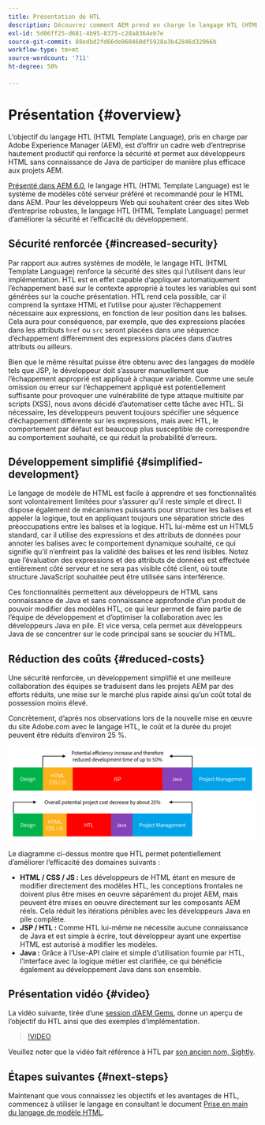 ```yaml
---
title: Présentation de HTL
description: Découvrez comment AEM prend en charge le langage HTL (HTML Template Language) pour fournir un framework web productif au niveau de l’entreprise, ce qui renforce la sécurité et permet aux développeurs de HTML qui n’ont aucune connaissance sur Java de mieux participer aux projets AEM.
exl-id: 5d06ff25-d681-4b95-8375-c28a8364eb7e
source-git-commit: 88edbd2fd66de960460df5928a3b42846d32066b
workflow-type: tm+mt
source-wordcount: '711'
ht-degree: 50%

---
```



# Présentation {#overview}

L’objectif du langage HTL (HTML Template Language), pris en charge par Adobe Experience Manager (AEM), est d’offrir un cadre web d’entreprise hautement productif qui renforce la sécurité et permet aux développeurs HTML sans connaissance de Java de participer de manière plus efficace aux projets AEM.

[Présenté dans AEM 6.0](history.md), le langage HTL (HTML Template Language) est le système de modèles côté serveur préféré et recommandé pour le HTML dans AEM. Pour les développeurs Web qui souhaitent créer des sites Web d’entreprise robustes, le langage HTL (HTML Template Language) permet d’améliorer la sécurité et l’efficacité du développement.

## Sécurité renforcée {#increased-security}

Par rapport aux autres systèmes de modèle, le langage HTL (HTML Template Language) renforce la sécurité des sites qui l’utilisent dans leur implémentation. HTL est en effet capable d’appliquer automatiquement l’échappement basé sur le contexte approprié à toutes les variables qui sont générées sur la couche présentation. HTL rend cela possible, car il comprend la syntaxe HTML et l’utilise pour ajuster l’échappement nécessaire aux expressions, en fonction de leur position dans les balises. Cela aura pour conséquence, par exemple, que des expressions placées dans les attributs `href` ou `src` seront placées dans une séquence d’échappement différemment des expressions placées dans d’autres attributs ou ailleurs.

Bien que le même résultat puisse être obtenu avec des langages de modèle tels que JSP, le développeur doit s’assurer manuellement que l’échappement approprié est appliqué à chaque variable. Comme une seule omission ou erreur sur l’échappement appliqué est potentiellement suffisante pour provoquer une vulnérabilité de type attaque multisite par scripts (XSS), nous avons décidé d’automatiser cette tâche avec HTL. Si nécessaire, les développeurs peuvent toujours spécifier une séquence d’échappement différente sur les expressions, mais avec HTL, le comportement par défaut est beaucoup plus susceptible de correspondre au comportement souhaité, ce qui réduit la probabilité d’erreurs.

## Développement simplifié   {#simplified-development}

Le langage de modèle de HTML est facile à apprendre et ses fonctionnalités sont volontairement limitées pour s’assurer qu’il reste simple et direct. Il dispose également de mécanismes puissants pour structurer les balises et appeler la logique, tout en appliquant toujours une séparation stricte des préoccupations entre les balises et la logique. HTL lui-même est un HTML5 standard, car il utilise des expressions et des attributs de données pour annoter les balises avec le comportement dynamique souhaité, ce qui signifie qu’il n’enfreint pas la validité des balises et les rend lisibles. Notez que l’évaluation des expressions et des attributs de données est effectuée entièrement côté serveur et ne sera pas visible côté client, où toute structure JavaScript souhaitée peut être utilisée sans interférence.

Ces fonctionnalités permettent aux développeurs de HTML sans connaissance de Java et sans connaissance approfondie d’un produit de pouvoir modifier des modèles HTL, ce qui leur permet de faire partie de l’équipe de développement et d’optimiser la collaboration avec les développeurs Java en pile. Et vice versa, cela permet aux développeurs Java de se concentrer sur le code principal sans se soucier du HTML.

## Réduction des coûts   {#reduced-costs}

Une sécurité renforcée, un développement simplifié et une meilleure collaboration des équipes se traduisent dans les projets AEM par des efforts réduits, une mise sur le marché plus rapide ainsi qu’un coût total de possession moins élevé.

Concrètement, d’après nos observations lors de la nouvelle mise en œuvre du site Adobe.com avec le langage HTL, le coût et la durée du projet peuvent être réduits d’environ 25 %.

![Augmentation de l’efficacité et diminution des coûts](assets/chlimage_1.png)

Le diagramme ci-dessus montre que HTL permet potentiellement d’améliorer l’efficacité des domaines suivants :

* **HTML / CSS / JS :** Les développeurs de HTML étant en mesure de modifier directement des modèles HTL, les conceptions frontales ne doivent plus être mises en oeuvre séparément du projet AEM, mais peuvent être mises en oeuvre directement sur les composants AEM réels. Cela réduit les itérations pénibles avec les développeurs Java en pile complète.
* **JSP / HTL :** Comme HTL lui-même ne nécessite aucune connaissance de Java et est simple à écrire, tout développeur ayant une expertise HTML est autorisé à modifier les modèles.
* **Java :** Grâce à l’Use-API claire et simple d’utilisation fournie par HTL, l’interface avec la logique métier est clarifiée, ce qui bénéficie également au développement Java dans son ensemble.

## Présentation vidéo {#video}

La vidéo suivante, tirée d’une [session d’AEM Gems](https://experienceleague.adobe.com/docs/experience-manager-gems-events/gems/gems2014/aem-introduction-to-htl.html?lang=fr), donne un aperçu de l’objectif du HTL ainsi que des exemples d’implémentation.

>[!VIDEO](https://video.tv.adobe.com/v/19504/?quality=9)

Veuillez noter que la vidéo fait référence à HTL par [son ancien nom, Sightly](history.md).

## Étapes suivantes {#next-steps}

Maintenant que vous connaissez les objectifs et les avantages de HTL, commencez à utiliser le langage en consultant le document [Prise en main du langage de modèle HTML](getting-started.md).
